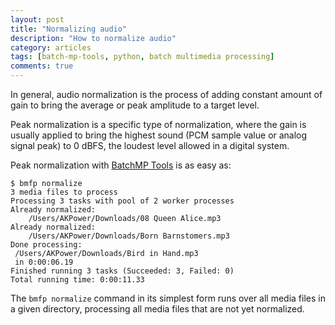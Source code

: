 ```yaml
---
layout: post
title: "Normalizing audio"
description: "How to normalize audio"
category: articles
tags: [batch-mp-tools, python, batch multimedia processing]
comments: true
---
```


In general, audio normalization is the process of adding constant amount of gain to bring the average or peak amplitude to a target level.

Peak normalization is a specific type of normalization, where the gain is usually applied to bring the highest sound (PCM sample value or analog signal peak) to 0 dBFS, the loudest level allowed in a digital system.

Peak normalization with [BatchMP Tools](https://github.com/akpw/batch-mp-tools) is as easy as:

````
$ bmfp normalize
3 media files to process
Processing 3 tasks with pool of 2 worker processes
Already normalized:
    /Users/AKPower/Downloads/08 Queen Alice.mp3
Already normalized:
    /Users/AKPower/Downloads/Born Barnstomers.mp3
Done processing:
 /Users/AKPower/Downloads/Bird in Hand.mp3
 in 0:00:06.19
Finished running 3 tasks (Succeeded: 3, Failed: 0)
Total running time: 0:00:11.33
````

The ```bmfp normalize``` command in its simplest form runs over all media files in a given directory, processing all media files that are not yet normalized.
